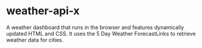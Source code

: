 # weather-api-x
A weather dashboard that runs in the browser and features dynamically updated HTML and CSS.  It uses the 5 Day Weather ForecastLinks to retrieve weather data for cities. 
